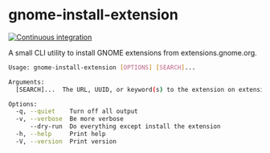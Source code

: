 # gnome-install-extension

[![Continuous integration](https://github.com/AdamIsrael/gnome-install-extension/actions/workflows/ci.yaml/badge.svg)](https://github.com/AdamIsrael/gnome-install-extension/actions/workflows/ci.yaml)

A small CLI utility to install GNOME extensions from extensions.gnome.org.

```bash
Usage: gnome-install-extension [OPTIONS] [SEARCH]...

Arguments:
  [SEARCH]...  The URL, UUID, or keyword(s) to the extension on extensions.gnome.org

Options:
  -q, --quiet    Turn off all output
  -v, --verbose  Be more verbose
      --dry-run  Do everything except install the extension
  -h, --help     Print help
  -V, --version  Print version
```

